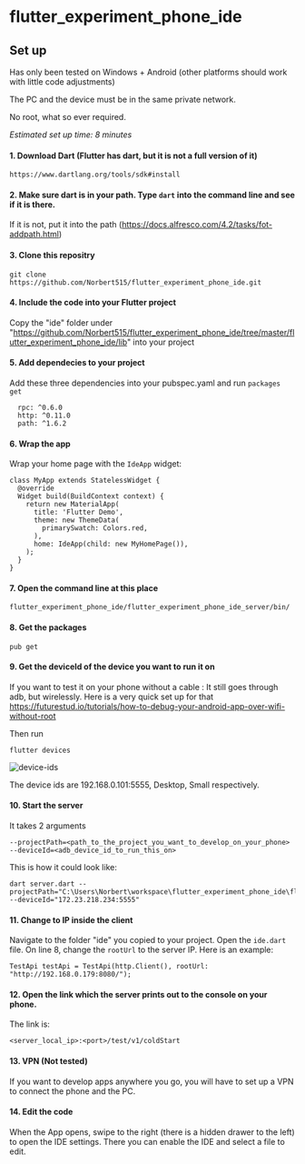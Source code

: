 # flutter_experiment_phone_ide

## Set up

Has only been tested on Windows + Android (other platforms should work with little code adjustments)

The PC and the device must be in the same private network.

No root, what so ever required.

*Estimated set up time: 8 minutes*

#### 1. Download Dart (Flutter has dart, but it is not a full version of it)
```
https://www.dartlang.org/tools/sdk#install
```
#### 2. Make sure dart is in your path. Type `dart` into the command line and see if it is there. 

If it is not, put it into the path (https://docs.alfresco.com/4.2/tasks/fot-addpath.html)

#### 3. Clone this repositry 
```git
git clone https://github.com/Norbert515/flutter_experiment_phone_ide.git
```
#### 4. Include the code into your Flutter project
Copy the "ide" folder under "https://github.com/Norbert515/flutter_experiment_phone_ide/tree/master/flutter_experiment_phone_ide/lib" into your project

#### 5. Add dependecies to your project
Add these three dependencies into your pubspec.yaml and run `packages get`
```
  rpc: ^0.6.0
  http: ^0.11.0
  path: ^1.6.2
```

#### 6. Wrap the app
Wrap your home page with the `IdeApp` widget:
```
class MyApp extends StatelessWidget {
  @override
  Widget build(BuildContext context) {
    return new MaterialApp(
      title: 'Flutter Demo',
      theme: new ThemeData(
        primarySwatch: Colors.red,
      ),
      home: IdeApp(child: new MyHomePage()),
    );
  }
}
```


#### 7. Open the command line at this place
```
flutter_experiment_phone_ide/flutter_experiment_phone_ide_server/bin/
```

#### 8. Get the packages
```
pub get
```

#### 9. Get the deviceId of the device you want to run it on

If you want to test it on your phone without a cable :
It still goes through adb, but wirelessly. Here is a very quick set up for that https://futurestud.io/tutorials/how-to-debug-your-android-app-over-wifi-without-root

Then run

```
flutter devices
```
![device-ids](https://github.com/Norbert515/flutter_experiment_phone_ide/blob/master/device-ids.png)

The device ids are 192.168.0.101:5555, Desktop, Small respectively. 


#### 10. Start the server
It takes 2 arguments
```
--projectPath=<path_to_the_project_you_want_to_develop_on_your_phone>
--deviceId=<adb_device_id_to_run_this_on>
```
This is how it could look like:
```
dart server.dart --projectPath="C:\Users\Norbert\workspace\flutter_experiment_phone_ide\flutter_experiment_phone_ide" --deviceId="172.23.218.234:5555"
```
#### 11. Change to IP inside the client
Navigate to the folder "ide" you copied to your project. Open the `ide.dart` file.
On line 8, change the `rootUrl` to the server IP.
Here is an example:
```
TestApi testApi = TestApi(http.Client(), rootUrl: "http://192.168.0.179:8080/");
```

#### 12. Open the link which the server prints out to the console on your phone.
The link is: 
```
<server_local_ip>:<port>/test/v1/coldStart
```

#### 13. VPN (Not tested) 
If you want to develop apps anywhere you go, you will have to set up a VPN to connect the phone and the PC.

#### 14. Edit the code
When the App opens, swipe to the right (there is a hidden drawer to the 
left) to open the IDE settings. There you can enable the IDE and select a file
to edit.
